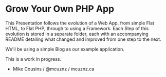 # Grow Your Own PHP App #

This Presentation follows the evolution of a Web App, from simple Flat HTML, to
Flat PHP, through to using a Framework.  Each Step of this evolution is stored
in a separate folder, each with an accompanying README detailing what changed
and improved from one step to the next.

We'll be using a simple Blog as our example application.

This is a work in progress.

- Mike Cousins / @mcuznz / mcuznz.ca